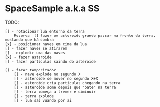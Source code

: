 # SpaceSample a.k.a SS 
TODO:

	[] - rotacionar lua entorno da terra
		Reserva- [] fazer um asteroide grande passar na frente da terra, mostando que há sombra
	[x] - posicionar naves em cima da lua
	[] - fazer naves se atirarem
	[] - explodir uma das naves
	[x] - fazer asteroide
	[] - fazer particulas saindo do asteroide

	[] - fazer temporizador
		[] - nave explode no segundo X
		[] - asteroide se mover no segundo X+X
		[] - asteroide cria particulas chegando na terra
		[] - asteroide some depois que "bate" na terra
		[] - terra começa a tremer e diminuir
		[] - terra explode
		[] - lua sai vuando por ai

